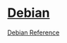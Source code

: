 # [Debian](https://www.debian.org)



[Debian Reference](https://www.debian.org/doc/manuals/debian-reference/)

